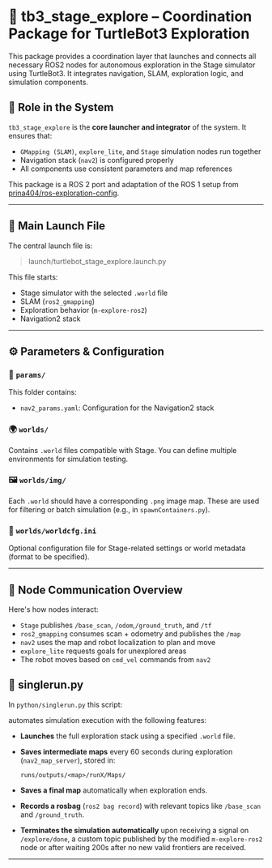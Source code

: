# 🧭 tb3_stage_explore – Coordination Package for TurtleBot3 Exploration

This package provides a coordination layer that launches and connects all necessary ROS2 nodes for autonomous exploration in the Stage simulator using TurtleBot3. It integrates navigation, SLAM, exploration logic, and simulation components.

## 🧩 Role in the System

`tb3_stage_explore` is the **core launcher and integrator** of the system. It ensures that:

- `GMapping (SLAM)`, `explore_lite`, and `Stage` simulation nodes run together
- Navigation stack (`nav2`) is configured properly
- All components use consistent parameters and map references

This package is a ROS 2 port and adaptation of the ROS 1 setup from [prina404/ros-exploration-config](https://github.com/prina404/ros-exploration-config).

---

## 🚀 Main Launch File

The central launch file is:

> launch/turtlebot_stage_explore.launch.py


This file starts:
- Stage simulator with the selected `.world` file
- SLAM (`ros2_gmapping`)
- Exploration behavior (`m-explore-ros2`)
- Navigation2 stack

---

## ⚙️ Parameters & Configuration

### 🔧 `params/`
This folder contains:
- `nav2_params.yaml`: Configuration for the Navigation2 stack

### 🌍 `worlds/`
Contains `.world` files compatible with Stage. You can define multiple environments for simulation testing.

### 🖼 `worlds/img/`
Each `.world` should have a corresponding `.png` image map. These are used for filtering or batch simulation (e.g., in `spawnContainers.py`).

### 📜 `worlds/worldcfg.ini`
Optional configuration file for Stage-related settings or world metadata (format to be specified).

---

## 🔗 Node Communication Overview

Here's how nodes interact:

- `Stage` publishes `/base_scan`, `/odom`,`/ground_truth`, and `/tf`
- `ros2_gmapping` consumes scan + odometry and publishes the `/map`
- `nav2` uses the map and robot localization to plan and move
- `explore_lite` requests goals for unexplored areas
- The robot moves based on `cmd_vel` commands from `nav2`

## 🚀 singlerun.py

In  `python/singlerun.py` this script:

automates simulation execution with the following features:

* **Launches** the full exploration stack using a specified `.world` file.
* **Saves intermediate maps** every 60 seconds during exploration (`nav2_map_server`), stored in:

  ```
  runs/outputs/<map>/runX/Maps/
  ```
* **Saves a final map** automatically when exploration ends.
* **Records a rosbag** (`ros2 bag record`) with relevant topics like `/base_scan` and `/ground_truth`.

* **Terminates the simulation automatically** upon receiving a signal on `/explore/done`, a custom topic published by the modified `m-explore-ros2` node or after waiting 200s after no new valid frontiers are received.

---